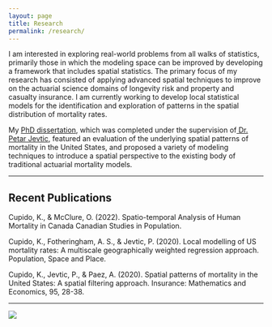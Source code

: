 ```yaml
---
layout: page
title: Research
permalink: /research/
---
```


I am interested in exploring real-world problems from all walks of statistics, primarily those in which the modeling space can be improved by developing a framework that includes spatial statistics. The primary focus of my research has consisted of applying advanced spatial techniques to improve on the actuarial science domains of longevity risk and property and casualty insurance. I am currently working to develop local statistical models for the identification and exploration of patterns in the spatial distribution of mortality rates.

My <a href="https://search.proquest.com/openview/440a5f700b7f28d566ba6222627e6bbe/1/advanced">PhD dissertation</a>, which was completed under the supervision of<a href="https://math.asu.edu/node/2745"> Dr. Petar Jevtic</a>, featured an evaluation of the underlying spatial patterns of mortality in the United States, and proposed a variety of modeling techniques to introduce a spatial perspective to the existing body of traditional actuarial mortality models.

<hr>

## Recent Publications

Cupido, K., & McClure, O. (2022). Spatio-temporal Analysis of Human Mortality in Canada
Canadian Studies in Population.

Cupido, K., Fotheringham, A. S., & Jevtic, P. (2020). Local modelling of US mortality rates:
A multiscale geographically weighted regression approach. Population, Space and Place.

Cupido, K., Jevtic, P., & Paez, A. (2020). Spatial patterns of mortality in the United States: A
spatial filtering approach. Insurance: Mathematics and Economics, 95, 28-38.



<hr>

<img align="center"  src="https://cupidok.github.io/images/Can3.png" /> 
